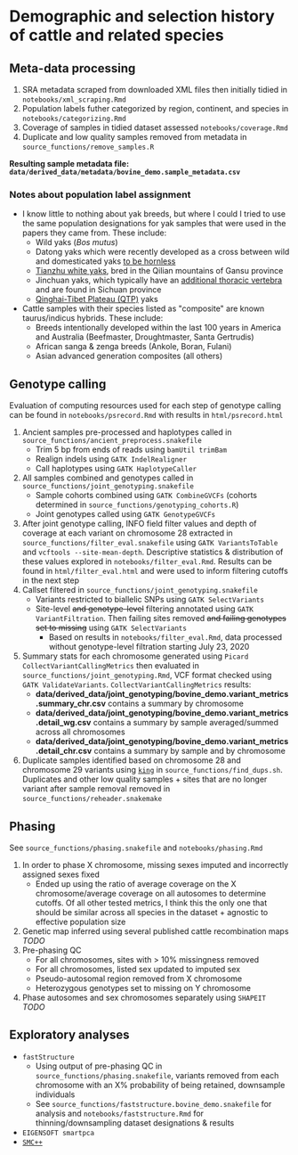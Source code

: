 # Demographic and selection history of cattle and related species

## Meta-data processing

1. SRA metadata scraped from downloaded XML files then initially tidied in `notebooks/xml_scraping.Rmd`
2. Population labels futher categorized by region, continent, and species in `notebooks/categorizing.Rmd`
3. Coverage of samples in tidied dataset assessed `notebooks/coverage.Rmd`
4. Duplicate and low quality samples removed from metadata in `source_functions/remove_samples.R`

**Resulting sample metadata file: `data/derived_data/metadata/bovine_demo.sample_metadata.csv`**

### Notes about population label assignment

* I know little to nothing about yak breeds, but where I could I tried to use the same population designations for yak samples that were used in the papers they came from. These include:
    * Wild yaks (*Bos mutus*)
    * Datong yaks which were recently developed as a cross between wild and domesticated yaks [to be hornless](https://journals.plos.org/plosone/article?id=10.1371/journal.pone.0158642)
    * [Tianzhu white yaks](https://journals.plos.org/plosone/article?id=10.1371/journal.pone.0158642), bred in the Qilian mountains of Gansu province
    * Jinchuan yaks, which typically have an [additional thoracic vertebra](https://bmcgenomics.biomedcentral.com/articles/10.1186/s12864-020-6598-9) and are found in Sichuan province
    * [Qinghai-Tibet Plateau (QTP)](https://www.nature.com/articles/ncomms10283) yaks
* Cattle samples with their species listed as "composite" are known taurus/indicus hybrids. These include:
    * Breeds intentionally developed within the last 100 years in America and Australia (Beefmaster, Droughtmaster, Santa Gertrudis)
    * African sanga & zenga breeds (Ankole, Boran, Fulani)
    * Asian advanced generation composites (all others)

## Genotype calling

Evaluation of computing resources used for each step of genotype calling can be found in `notebooks/psrecord.Rmd` with results in `html/psrecord.html`

1. Ancient samples pre-processed and haplotypes called in `source_functions/ancient_preprocess.snakefile`
    * Trim 5 bp from ends of reads using `bamUtil trimBam`
    * Realign indels using `GATK IndelRealigner`
    * Call haplotypes using `GATK HaplotypeCaller`
2. All samples combined and genotypes called in `source_functions/joint_genotyping.snakefile`
    * Sample cohorts combined using `GATK CombineGVCFs` (cohorts determined in `source_functions/genotyping_cohorts.R`)
    * Joint genotypes called using `GATK GenotypeGVCFs`
3. After joint genotype calling, INFO field filter values and depth of coverage at each variant on chromosome 28 extracted in `source_functions/filter_eval.snakefile` using `GATK VariantsToTable` and `vcftools --site-mean-depth`. Descriptive statistics & distribution of these values explored in `notebooks/filter_eval.Rmd`. Results can be found in `html/filter_eval.html` and were used to inform filtering cutoffs in the next step
4. Callset filtered in `source_functions/joint_genotyping.snakefile`
    * Variants restricted to biallelic SNPs using `GATK SelectVariants`
    * Site-level ~~and genotype-level~~ filtering annotated using `GATK VariantFiltration`. Then failing sites removed ~~and failing genotypes set to missing~~ using `GATK SelectVariants`
        + Based on results in `notebooks/filter_eval.Rmd`, data processed without genotype-level filtration starting July 23, 2020
5. Summary stats for each chromosome generated using `Picard CollectVariantCallingMetrics` then evaluated in `source_functions/joint_genotyping.Rmd`, VCF format checked using `GATK ValidateVariants`. `CollectVariantCallingMetrics` results:
    * **data/derived_data/joint_genotyping/bovine_demo.variant_metrics.summary_chr.csv** contains a summary by chromosome
    * **data/derived_data/joint_genotyping/bovine_demo.variant_metrics.detail_wg.csv** contains a summary by sample averaged/summed across all chromosomes
    * **data/derived_data/joint_genotyping/bovine_demo.variant_metrics.detail_chr.csv** contains a summary by sample and by chromosome
6. Duplicate samples identified based on chromosome 28 and chromosome 29 variants using [`king`](http://people.virginia.edu/~wc9c/KING/manual.html) in `source_functions/find_dups.sh`. Duplicates and other low quality samples + sites that are no longer variant after sample removal removed in `source_functions/reheader.snakemake`

## Phasing

See `source_functions/phasing.snakefile` and `notebooks/phasing.Rmd`

1. In order to phase X chromosome, missing sexes imputed and incorrectly assigned sexes fixed 
    * Ended up using the ratio of average coverage on the X chromosome/average coverage on all autosomes to determine cutoffs. Of all other tested metrics, I think this the only one that should be similar across all species in the dataset + agnostic to effective population size
2. Genetic map inferred using several published cattle recombination maps *TODO*
3. Pre-phasing QC
    * For all chromosomes, sites with > 10% missingness removed
    * For all chromosomes, listed sex updated to imputed sex
    * Pseudo-autosomal region removed from X chromosome
    * Heterozygous genotypes set to missing on Y chromosome
4. Phase autosomes and sex chromosomes separately using `SHAPEIT` *TODO*

## Exploratory analyses

* `fastStructure`
    * Using output of pre-phasing QC in `source_functions/phasing.snakefile`, variants removed from each chromosome with an X% probability of being retained, downsample individuals
    * See `source_functions/faststructure.bovine_demo.snakefile` for analysis and `notebooks/faststructure.Rmd` for thinning/downsampling dataset designations & results
* `EIGENSOFT smartpca`
* [`SMC++`](https://github.com/popgenmethods/smcpp)